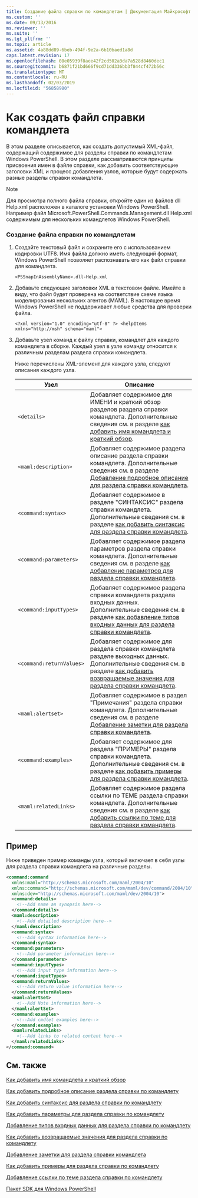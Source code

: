 ```yaml
---
title: Создание файла справки по командлетам | Документация Майкрософт
ms.custom: ''
ms.date: 09/13/2016
ms.reviewer: ''
ms.suite: ''
ms.tgt_pltfrm: ''
ms.topic: article
ms.assetid: 4a88dd89-6beb-494f-9e2a-6b10baed1a8d
caps.latest.revision: 17
ms.openlocfilehash: 08e05939f8aee42f2cd502a3da7a528d8460dec1
ms.sourcegitcommit: b6871f21bd666f9cd71dd336bb3f844cf472b56c
ms.translationtype: MT
ms.contentlocale: ru-RU
ms.lasthandoff: 02/03/2019
ms.locfileid: "56858980"
---
```

# <a name="how-to-create-the-cmdlet-help-file"></a>Как создать файл справки командлета

В этом разделе описывается, как создать допустимый XML-файл, содержащий содержимое для разделы справки по командлетам Windows PowerShell. В этом разделе рассматриваются принципы присвоения имен в файле справки, как добавить соответствующие заголовки XML и процесс добавления узлов, которые будут содержать разные разделы справки командлета.

> [!NOTE]
> Для просмотра полного файла справки, откройте один из файлов dll Help.xml расположен в каталоге установки Windows PowerShell. Например файл Microsoft.PowerShell.Commands.Management.dll Help.xml содержимым для нескольких командлетов Windows PowerShell.

### <a name="how-to-create-a-cmdlet-help-file"></a>Создание файла справки по командлетам

1. Создайте текстовый файл и сохраните его с использованием кодировки UTF8. Имя файла должно иметь следующий формат, Windows PowerShell позволяет распознавать его как файл справки для командлета.

   `<PSSnapInAssemblyName>.dll-Help.xml`

2. Добавьте следующие заголовки XML в текстовом файле. Имейте в виду, что файл будет проверена на соответствие схеме языка моделирования нескольких агентов (MAML). В настоящее время Windows PowerShell не поддерживает любые средства для проверки файла.

   `<?xml version="1.0" encoding="utf-8" ?> <helpItems xmlns="http://msh" schema="maml">`

3. Добавьте узел команд к файлу справки, командлет для каждого командлета в сборке. Каждый узел в узле команду относится к различным разделам раздела справки командлета.

   Ниже перечислены XML-элемент для каждого узла, следуют описания каждого узла.

   |Узел|Описание|
   |----------|-----------------|
   |`<details>`|Добавляет содержимое для ИМЕНИ и краткий обзор разделов раздела справки командлета. Дополнительные сведения см. в разделе [как добавить имя командлета и краткий обзор](./how-to-add-the-cmdlet-name-and-synopsis-to-a-cmdlet-help-topic.md).|
   |`<maml:description>`|Добавляет содержимое раздела описание раздела справки командлета. Дополнительные сведения см. в разделе [Добавление подробное описание для раздела справки командлета](./how-to-add-a-cmdlet-description.md).|
   |`<command:syntax>`|Добавляет содержимое в разделе "СИНТАКСИС" раздела справки командлета. Дополнительные сведения см. в разделе [как добавить синтаксис для раздела справки командлета](./how-to-add-syntax-to-a-cmdlet-help-topic.md).|
   |`<command:parameters>`|Добавляет содержимое раздела параметров раздела справки командлета. Дополнительные сведения см. в разделе [как добавление параметров для раздела справки командлета](./how-to-add-parameter-information.md).|
   |`<command:inputTypes>`|Добавляет содержимое раздела справки командлета раздела входных данных. Дополнительные сведения см. в разделе [как добавление типов входных данных для раздела справки командлета](./how-to-add-input-types-to-a-cmdlet-help-topic.md).|
   |`<command:returnValues>`|Добавляет содержимое для раздела справки командлета разделе выходных данных. Дополнительные сведения см. в разделе [как добавить возвращаемые значения для раздела справки командлета](./how-to-add-return-values-to-a-cmdlet-help-topic.md).|
   |`<maml:alertset>`|Добавляет содержимое в раздел "Примечания" раздела справки командлета. Дополнительные сведения см. в разделе [Добавление заметки для раздела справки командлета](./how-to-add-notes-to-a-cmdlet-help-topic.md).|
   |`<command:examples>`|Добавляет содержимое для раздела "ПРИМЕРЫ" раздела справки командлета. Дополнительные сведения см. в разделе [как добавить примеры для раздела справки командлета](./how-to-add-examples-to-a-cmdlet-help-topic.md).|
   |`<maml:relatedLinks>`|Добавляет содержимое раздела ссылки по ТЕМЕ раздела справки командлета. Дополнительные сведения см. в разделе [как добавить ссылки по теме для раздела справки командлета](./how-to-add-related-links-to-a-cmdlet-help-topic.md).|

## <a name="example"></a>Пример

 Ниже приведен пример команды узла, который включает в себя узлы для раздела справки командлета на различные разделы.

```xml
<command:command
  xmlns:maml="http://schemas.microsoft.com/maml/2004/10"
  xmlns:command="http://schemas.microsoft.com/maml/dev/command/2004/10"
  xmlns:dev="http://schemas.microsoft.com/maml/dev/2004/10">
  <command:details>
    <!--Add name an synopsis here-->
  </command:details>
  <maml:description>
    <!--Add detailed description here-->
  </maml:description>
  <command:syntax>
    <!--Add syntax information here-->
  </command:syntax>
  <command:parameters>
    <!--Add parameter information here-->
  </command:parameters>
  <command:inputTypes>
    <!--Add input type information here-->
  </command:inputTypes>
  <command:returnValues>
    <!--Add return value information here-->
  </command:returnValues>
  <maml:alertSet>
    <!--Add Note information here-->
  </maml:alertSet>
  <command:examples>
    <!--Add cmdlet examples here-->
  </command:examples>
  <maml:relatedLinks>
    <!--Add links to related content here-->
  </maml:relatedLinks>
</command:command>
```

## <a name="see-also"></a>См. также

 [Как добавить имя командлета и краткий обзор](./how-to-add-the-cmdlet-name-and-synopsis-to-a-cmdlet-help-topic.md)

 [Как добавить подробное описание раздела справки по командлету](./how-to-add-a-cmdlet-description.md)

 [Как добавить синтаксис для раздела справки по командлету](./how-to-add-syntax-to-a-cmdlet-help-topic.md)

 [Как добавить параметры для раздела справки по командлету](./how-to-add-parameter-information.md)

 [Добавление типов входных данных для раздела справки по командлету](./how-to-add-input-types-to-a-cmdlet-help-topic.md)

 [Как добавить возвращаемые значения для раздела справки по командлету](./how-to-add-return-values-to-a-cmdlet-help-topic.md)

 [Добавление заметки для раздела справки командлета](./how-to-add-notes-to-a-cmdlet-help-topic.md)

 [Как добавить примеры для раздела справки по командлету](./how-to-add-examples-to-a-cmdlet-help-topic.md)

 [Добавление ссылки по теме раздела справки по командлету](./how-to-add-related-links-to-a-cmdlet-help-topic.md)

 [Пакет SDK для Windows PowerShell](../windows-powershell-reference.md)